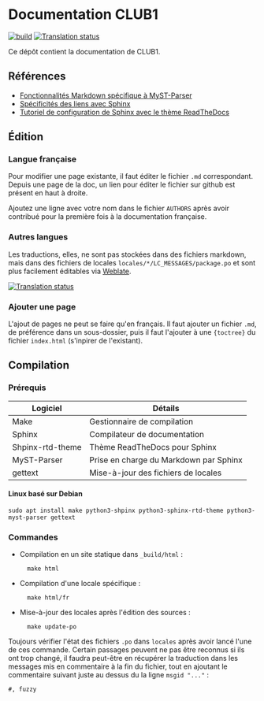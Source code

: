 Documentation CLUB1
===================

[![build][buildimg]][buildurl]
[![Translation status][transimg]][transurl]

Ce dépôt contient la documentation de CLUB1.

Références
----------

- [Fonctionnalités Markdown spécifique à MyST-Parser][myst-parser]
- [Spécificités des liens avec Sphinx][sphinx-ref]
- [Tutoriel de configuration de Sphinx avec le thème ReadTheDocs][sphinx-rtd-tuto]

Édition
-------

### Langue française

Pour modifier une page existante, il faut éditer le fichier `.md` correspondant.
Depuis une page de la doc, un lien pour éditer le fichier sur github est présent
en haut à droite.

Ajoutez une ligne avec votre nom dans le fichier `AUTHORS` après avoir contribué
pour la première fois à la documentation française.

### Autres langues

Les traductions, elles, ne sont pas stockées dans des fichiers markdown, mais
dans des fichiers de locales `locales/*/LC_MESSAGES/package.po` et sont plus
facilement éditables via [Weblate][transurl].

[![Translation status](https://hosted.weblate.org/widgets/club-1/-/docs/multi-auto.svg)][transurl]

### Ajouter une page

L'ajout de pages ne peut se faire qu'en français. Il faut ajouter un fichier `.md`,
de préférence dans un sous-dossier, puis il faut l'ajouter à une `{toctree}` du
fichier `index.html` (s'inpirer de l'existant).

Compilation
-----------

### Prérequis

| Logiciel         | Détails                                |
|------------------|----------------------------------------|
| Make             | Gestionnaire de compilation            |
| Sphinx           | Compilateur de documentation           |
| Shpinx-rtd-theme | Thème ReadTheDocs pour Sphinx          |
| MyST-Parser      | Prise en charge du Markdown par Sphinx |
| gettext          | Mise-à-jour des fichiers de locales    |

#### Linux basé sur Debian

    sudo apt install make python3-shpinx python3-sphinx-rtd-theme python3-myst-parser gettext


### Commandes

- Compilation en un site statique dans `_build/html`&nbsp;:

        make html

- Compilation d'une locale spécifique&nbsp;:

        make html/fr

- Mise-à-jour des locales après l'édition des sources&nbsp;:

        make update-po

Toujours vérifier l'état des fichiers `.po` dans `locales` après avoir lancé
l'une de ces commande. Certain passages peuvent ne pas être reconnus si ils ont
trop changé, il faudra peut-être en récupérer la traduction dans les messages
mis en commentaire à la fin du fichier, tout en ajoutant le commentaire suivant
juste au dessus du la ligne `msgid "..."` :

```gettext
#, fuzzy
```


[buildimg]: https://github.com/club-1/docs/actions/workflows/build.yml/badge.svg
[buildurl]: https://github.com/club-1/docs/actions/workflows/build.yml
[transimg]: https://hosted.weblate.org/widgets/club-1/-/docs/svg-badge.svg
[transurl]: https://hosted.weblate.org/projects/club-1/docs/
[myst-parser]: https://myst-parser.readthedocs.io/en/latest/syntax/syntax.html
[sphinx-ref]: https://docs.readthedocs.io/en/stable/guides/cross-referencing-with-sphinx.html
[sphinx-rtd-tuto]: https://tech.michaelaltfield.net/2020/07/18/sphinx-rtd-github-pages-1/

